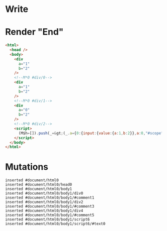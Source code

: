 # Write
  <div a=1 b=2></div><!M*0 #div/0><div a=1 b=2></div><!M*0 #div/1><div a=0 b=2></div><!M*0 #div/2><script>(M$h=[]).push(_=>(_.a={0:{input:{value:{a:1,b:2}},a:0,"#scope":0}}),[0,"packages/translator-tags/src/__tests__/fixtures/update-dynamic-attrs/template.marko_0_input_a",0,"packages/translator-tags/src/__tests__/fixtures/update-dynamic-attrs/template.marko_0_input",])</script>


# Render "End"
```html
<html>
  <head />
  <body>
    <div
      a="1"
      b="2"
    />
    <!--M*0 #div/0-->
    <div
      a="1"
      b="2"
    />
    <!--M*0 #div/1-->
    <div
      a="0"
      b="2"
    />
    <!--M*0 #div/2-->
    <script>
      (M$h=[]).push(_=&gt;(_.a={0:{input:{value:{a:1,b:2}},a:0,"#scope":0}}),[0,"packages/translator-tags/src/__tests__/fixtures/update-dynamic-attrs/template.marko_0_input_a",0,"packages/translator-tags/src/__tests__/fixtures/update-dynamic-attrs/template.marko_0_input",])
    </script>
  </body>
</html>
```

# Mutations
```
inserted #document/html0
inserted #document/html0/head0
inserted #document/html0/body1
inserted #document/html0/body1/div0
inserted #document/html0/body1/#comment1
inserted #document/html0/body1/div2
inserted #document/html0/body1/#comment3
inserted #document/html0/body1/div4
inserted #document/html0/body1/#comment5
inserted #document/html0/body1/script6
inserted #document/html0/body1/script6/#text0
```